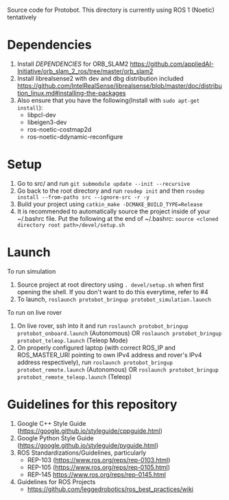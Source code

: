 Source code for Protobot. This directory is currently using ROS 1 (Noetic) tentatively

# Dependencies
1. Install _DEPENDENCIES_ for ORB_SLAM2 https://github.com/appliedAI-Initiative/orb_slam_2_ros/tree/master/orb_slam2
2. Install librealsense2 with dev and dbg distribution included https://github.com/IntelRealSense/librealsense/blob/master/doc/distribution_linux.md#installing-the-packages
3. Also ensure that you have the following(Install with ```sudo apt-get install```): 
     - libpcl-dev
     - libeigen3-dev
     - ros-noetic-costmap2d
     - ros-noetic-ddynamic-reconfigure

# Setup
1. Go to src/ and run ```git submodule update --init --recursive```
2. Go back to the root directory and run ```rosdep init``` and then ```rosdep install --from-paths src --ignore-src -r -y```
3. Build your project using ```catkin_make -DCMAKE_BUILD_TYPE=Release```
4. It is recommended to automatically source the project inside of your ~/.bashrc file. Put the following at the end of ~/.bashrc: ```source <cloned directory root path>/devel/setup.sh ```

# Launch 
To run simulation
1. Source project at root directory using ```. devel/setup.sh``` when first opening the shell. If you don't want to do this everytime, refer to #4
2. To launch, ```roslaunch protobot_bringup protobot_simulation.launch```

To run on live rover
1. On live rover, ssh into it and run ```roslaunch protobot_bringup protobot_onboard.launch``` (Autonomous) OR ```roslaunch protobot_bringup protobot_teleop.launch``` (Teleop Mode)
1. On properly configured laptop (with correct ROS_IP and ROS_MASTER_URI pointing to own IPv4 address and rover's IPv4 address respectively), run ```roslaunch protobot_bringup protobot_remote.launch``` (Autonomous) OR ```roslaunch protobot_bringup protobot_remote_teleop.launch``` (Teleop)

# Guidelines for this repository
1. Google C++ Style Guide (https://google.github.io/styleguide/cppguide.html)
2. Google Python Style Guide (https://google.github.io/styleguide/pyguide.html)
3. ROS Standardizations/Guidelines, particularly
     - REP-103 (https://www.ros.org/reps/rep-0103.html)
     - REP-105 (https://www.ros.org/reps/rep-0105.html)
     - REP-145 https://www.ros.org/reps/rep-0145.html
4. Guidelines for ROS Projects
     - https://github.com/leggedrobotics/ros_best_practices/wiki
